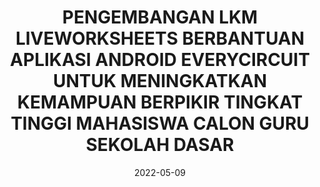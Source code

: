 ---
title:  "PENGEMBANGAN LKM LIVEWORKSHEETS BERBANTUAN APLIKASI ANDROID EVERYCIRCUIT UNTUK MENINGKATKAN KEMAMPUAN BERPIKIR TINGKAT TINGGI MAHASISWA CALON GURU SEKOLAH DASAR"
date:   2022-05-09
demo_url: 
---